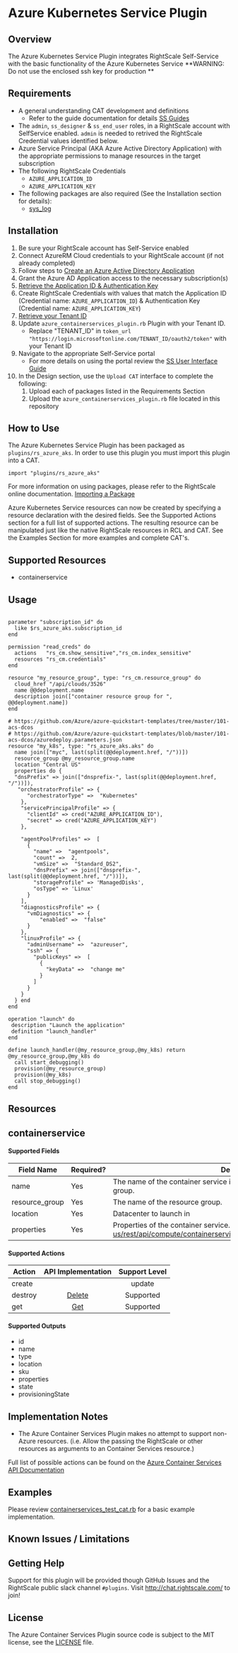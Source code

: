 # Azure Kubernetes Service Plugin

## Overview
The Azure Kubernetes Service Plugin integrates RightScale Self-Service with the basic functionality of the Azure Kubernetes Service
**WARNING: Do not use the enclosed ssh key for production **

## Requirements
- A general understanding CAT development and definitions
  - Refer to the guide documentation for details [SS Guides](http://docs.rightscale.com/ss/guides/)
- The `admin`, `ss_designer` & `ss_end_user` roles, in a RightScale account with SelfService enabled.  `admin` is needed to retrived the RightScale Credential values identified below.
- Azure Service Principal (AKA Azure Active Directory Application) with the appropriate permissions to manage resources in the target subscription
- The following RightScale Credentials
  - `AZURE_APPLICATION_ID`
  - `AZURE_APPLICATION_KEY`
- The following packages are also required (See the Installation section for details):
  - [sys_log](../../libraries/sys_log.rb)

## Installation
1. Be sure your RightScale account has Self-Service enabled
1. Connect AzureRM Cloud credentials to your RightScale account (if not already completed)
1. Follow steps to [Create an Azure Active Directory Application](https://docs.microsoft.com/en-us/azure/azure-resource-manager/resource-group-create-service-principal-portal#create-an-azure-active-directory-application)
1. Grant the Azure AD Application access to the necessary subscription(s)
1. [Retrieve the Application ID & Authentication Key](https://docs.microsoft.com/en-us/azure/azure-resource-manager/resource-group-create-service-principal-portal#get-application-id-and-authentication-key)
1. Create RightScale Credentials with values that match the Application ID (Credential name: `AZURE_APPLICATION_ID`) & Authentication Key (Credential name: `AZURE_APPLICATION_KEY`)
1. [Retrieve your Tenant ID](https://docs.microsoft.com/en-us/azure/azure-resource-manager/resource-group-create-service-principal-portal#get-tenant-id)
1. Update `azure_containerservices_plugin.rb` Plugin with your Tenant ID. 
   - Replace "TENANT_ID" in `token_url "https://login.microsoftonline.com/TENANT_ID/oauth2/token"` with your Tenant ID
1. Navigate to the appropriate Self-Service portal
   - For more details on using the portal review the [SS User Interface Guide](http://docs.rightscale.com/ss/guides/ss_user_interface_guide.html)
1. In the Design section, use the `Upload CAT` interface to complete the following:
   1. Upload each of packages listed in the Requirements Section
   1. Upload the `azure_containerservices_plugin.rb` file located in this repository
 
## How to Use
The Azure Kubernetes Service Plugin has been packaged as `plugins/rs_azure_aks`. In order to use this plugin you must import this plugin into a CAT.
```
import "plugins/rs_azure_aks"
```
For more information on using packages, please refer to the RightScale online documentation. [Importing a Package](http://docs.rightscale.com/ss/guides/ss_packaging_cats.html#importing-a-package)

Azure Kubernetes Service resources can now be created by specifying a resource declaration with the desired fields. See the Supported Actions section for a full list of supported actions.
The resulting resource can be manipulated just like the native RightScale resources in RCL and CAT. See the Examples Section for more examples and complete CAT's.

## Supported Resources
 - containerservice

## Usage
```

parameter "subscription_id" do
  like $rs_azure_aks.subscription_id
end

permission "read_creds" do
  actions   "rs_cm.show_sensitive","rs_cm.index_sensitive"
  resources "rs_cm.credentials"
end

resource "my_resource_group", type: "rs_cm.resource_group" do
  cloud_href "/api/clouds/3526"
  name @@deployment.name
  description join(["container resource group for ", @@deployment.name])
end

# https://github.com/Azure/azure-quickstart-templates/tree/master/101-acs-dcos
# https://github.com/Azure/azure-quickstart-templates/blob/master/101-acs-dcos/azuredeploy.parameters.json
resource "my_k8s", type: "rs_azure_aks.aks" do
  name join(["myc", last(split(@@deployment.href, "/"))])
  resource_group @my_resource_group.name
  location "Central US"
  properties do {
  "dnsPrefix" => join(["dnsprefix-", last(split(@@deployment.href, "/"))]),
   "orchestratorProfile" => {
      "orchestratorType" =>  "Kubernetes"
    },
    "servicePrincipalProfile" => {
      "clientId" => cred("AZURE_APPLICATION_ID"),
      "secret" => cred("AZURE_APPLICATION_KEY")
    },
 
    "agentPoolProfiles" =>  [
      {
        "name" =>  "agentpools",
        "count" =>  2,
        "vmSize" =>  "Standard_DS2",
        "dnsPrefix" => join(["dnsprefix-", last(split(@@deployment.href, "/"))]),
        "storageProfile" => 'ManagedDisks',
        "osType" => 'Linux'
      }
    ],
    "diagnosticsProfile" => {
      "vmDiagnostics" => {
          "enabled" =>  "false"
      }
    },
    "linuxProfile" => {
      "adminUsername" =>  "azureuser",
      "ssh" => {
        "publicKeys" =>  [
          {
            "keyData" =>  "change me"
          }
        ]
      }
    }
  } end
end

operation "launch" do
 description "Launch the application"
 definition "launch_handler"
end

define launch_handler(@my_resource_group,@my_k8s) return @my_resource_group,@my_k8s do
  call start_debugging()
  provision(@my_resource_group)
  provision(@my_k8s)
  call stop_debugging()
end
```
## Resources
## containerservice
#### Supported Fields
| Field Name | Required? | Description |
|------------|-----------|-------------|
|name|Yes|The name of the container service in the specified subscription and resource group.|
|resource_group|Yes|The name of the resource group.|
|location|Yes|Datacenter to launch in|
|properties|Yes| Properties of the container service.(https://docs.microsoft.com/en-us/rest/api/compute/containerservices#ContainerServices_CreateOrUpdate)|

#### Supported Actions

| Action | API Implementation | Support Level |
|--------------|:----:|:-------------:|
| create||update | [Create Or Update](https://docs.microsoft.com/en-us/rest/api/compute/containerservices#ContainerServices_CreateOrUpdate) | Supported |
| destroy | [Delete](https://docs.microsoft.com/en-us/rest/api/compute/containerservices#ContainerServices_Delete) | Supported |
| get | [Get](https://docs.microsoft.com/en-us/rest/api/compute/containerservices#ContainerServices_Get)| Supported |

#### Supported Outputs
- id
- name
- type
- location
- sku
- properties
- state
- provisioningState

## Implementation Notes
- The Azure Container Services Plugin makes no attempt to support non-Azure resources. (i.e. Allow the passing the RightScale or other resources as arguments to an Container Services resource.) 

 
Full list of possible actions can be found on the [Azure Container Services API Documentation](https://docs.microsoft.com/en-us/rest/api/compute/containerservices)
## Examples
Please review [containerservices_test_cat.rb](./containerservices_test_cat.rb) for a basic example implementation.
	
## Known Issues / Limitations

## Getting Help
Support for this plugin will be provided though GitHub Issues and the RightScale public slack channel `#plugins`.
Visit http://chat.rightscale.com/ to join!

## License
The Azure Container Services Plugin source code is subject to the MIT license, see the [LICENSE](../../LICENSE) file.
